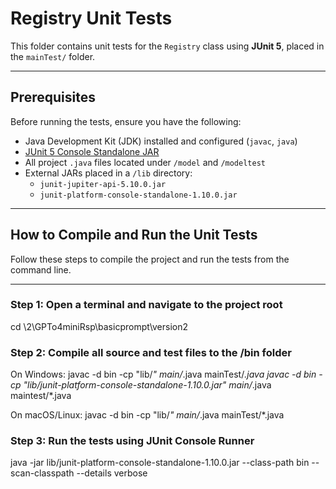 # Registry Unit Tests

This folder contains unit tests for the `Registry` class using **JUnit 5**, placed in the `mainTest/` folder.

---

## Prerequisites

Before running the tests, ensure you have the following:

- Java Development Kit (JDK) installed and configured (`javac`, `java`)
- [JUnit 5 Console Standalone JAR](https://search.maven.org/artifact/org.junit.platform/junit-platform-console-standalone)
- All project `.java` files located under `/model` and `/modeltest`
- External JARs placed in a `/lib` directory:
  - `junit-jupiter-api-5.10.0.jar`
  - `junit-platform-console-standalone-1.10.0.jar`

---

## How to Compile and Run the Unit Tests

Follow these steps to compile the project and run the tests from the command line.

---

### Step 1: Open a terminal and navigate to the project root
cd \2\GPTo4miniRsp\basicprompt\version2

### Step 2: Compile all source and test files to the /bin folder
On Windows:
javac -d bin -cp "lib/*" main/*.java mainTest/*.java
javac -d bin -cp "lib/junit-platform-console-standalone-1.10.0.jar" main/*.java maintest/*.java 

On macOS/Linux:
javac -d bin -cp "lib/*" main/*.java mainTest/*.java

### Step 3: Run the tests using JUnit Console Runner
java -jar lib/junit-platform-console-standalone-1.10.0.jar --class-path bin --scan-classpath --details verbose

